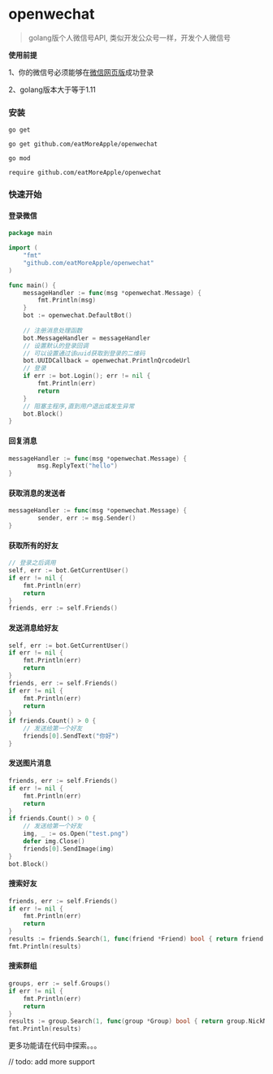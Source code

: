 # openwechat
> golang版个人微信号API, 类似开发公众号一样，开发个人微信号



**使用前提**

1、你的微信号必须能够在[微信网页版](https://wx.qq.com)成功登录

2、golang版本大于等于1.11



### 安装

`go get`

```shell
go get github.com/eatMoreApple/openwechat
```



`go mod`

```shell
require github.com/eatMoreApple/openwechat
```



### 快速开始

#### 登录微信

```go
package main

import (
	"fmt"
	"github.com/eatMoreApple/openwechat"
)

func main() {
	messageHandler := func(msg *openwechat.Message) {
		fmt.Println(msg)
	}
	bot := openwechat.DefaultBot()
    
    // 注册消息处理函数
	bot.MessageHandler = messageHandler
    // 设置默认的登录回调
    // 可以设置通过该uuid获取到登录的二维码
	bot.UUIDCallback = openwechat.PrintlnQrcodeUrl
    // 登录
	if err := bot.Login(); err != nil {
		fmt.Println(err)
		return
	}
    // 阻塞主程序,直到用户退出或发生异常
	bot.Block()
}
```



#### 回复消息

```go
messageHandler := func(msg *openwechat.Message) {
		msg.ReplyText("hello")
}
```



#### 获取消息的发送者

```go
messageHandler := func(msg *openwechat.Message) {
		sender, err := msg.Sender()
}
```



#### 获取所有的好友

```go
// 登录之后调用
self, err := bot.GetCurrentUser()
if err != nil {
    fmt.Println(err)
    return
}
friends, err := self.Friends()
```



#### 发送消息给好友

```go
self, err := bot.GetCurrentUser()
if err != nil {
    fmt.Println(err)
    return
}
friends, err := self.Friends()
if err != nil {
    fmt.Println(err)
    return
}
if friends.Count() > 0 {
    // 发送给第一个好友
    friends[0].SendText("你好")
}
```



#### 发送图片消息

```go
friends, err := self.Friends()
if err != nil {
    fmt.Println(err)
    return
}
if friends.Count() > 0 {
    // 发送给第一个好友
    img, _ := os.Open("test.png")
    defer img.Close()
    friends[0].SendImage(img)
}
bot.Block()
```



#### 搜索好友

```go
friends, err := self.Friends()
if err != nil {
    fmt.Println(err)
    return
}
results := friends.Search(1, func(friend *Friend) bool { return friend.User.RemarkName == "阿青" }, func(friend *Friend) bool { return friend.Sex == 2 }) // 查找数量为1符合条件的好友
fmt.Println(results)
```



#### 搜索群组

```go
groups, err := self.Groups()
if err != nil {
    fmt.Println(err)
    return
}
results := group.Search(1, func(group *Group) bool { return group.NickName == "厉害了" }) 
fmt.Println(results)
```





更多功能请在代码中探索。。。

// todo: add more support 



